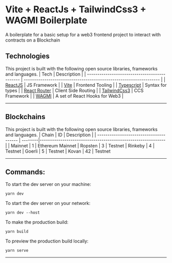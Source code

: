 # Vite + ReactJs + TailwindCss3 + WAGMI Boilerplate

A boilerplate for a basic setup for a web3 frontend project to interact with contracts on a Blockchain

## Technologies

This project is built with the following open source libraries, frameworks and languages.
| Tech | Description |
| --------------------------------------------- | ------------------------------------------------------------------ |
| [ReactJS](https://reactjs.org/docs/getting-started.html) | JS Framework |
| [Vite](https://vitejs.dev/) | Frontend Tooling |
| [Typescript](https://www.typescriptlang.org/docs/) | Syntax for types |
| [React Router](https://reactrouter.com/docs/en/v6/getting-started/overview) | Client Side Routing |
| [TailwindCss3](https://tailwindcss.com/) | CCS Framework |
| [WAGMI](https://wagmi.sh/) | A set of React Hooks for Web3 |

---

## Blockchains

This project is built with the following open source libraries, frameworks and languages.
| Chain | ID | Description |
| --------------------------------------- | --------|------------------------------------------------------------- |
| Mainnet[]() | 1 | Ethereum Mainnet
| Ropsten[]() | 3 | Testnet
| Rinkeby[]() | 4 | Testnet
| Goerli[]() | 5 | Testnet
| Kovan[]() | 42 | Testnet

---

## Commands:

To start the dev server on your machine:

```shell
yarn dev
```

To start the dev server on your network:

```shell
yarn dev --host
```

To make the production build:

```shell
yarn build
```

To preview the production build locally:

```shell
yarn serve
```

---
